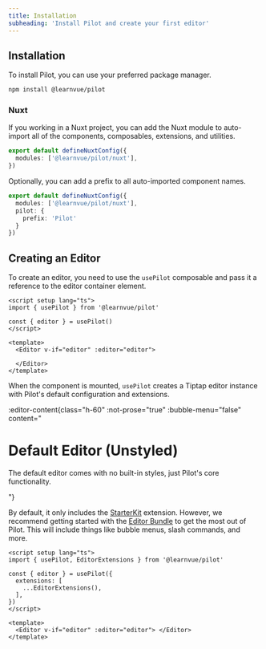 ```yaml
---
title: Installation
subheading: 'Install Pilot and create your first editor'
---
```


## Installation

To install Pilot, you can use your preferred package manager.

```bash
npm install @learnvue/pilot
```

### Nuxt

If you working in a Nuxt project, you can add the Nuxt module to auto-import all of the components, composables, extensions, and utilities.

```ts
export default defineNuxtConfig({
  modules: ['@learnvue/pilot/nuxt'],
})
```

Optionally, you can add a prefix to all auto-imported component names.

```ts
export default defineNuxtConfig({
  modules: ['@learnvue/pilot/nuxt'],
  pilot: {
    prefix: 'Pilot'
  }
})
```


## Creating an Editor

To create an editor, you need to use the `usePilot` composable and pass it a reference to the editor container element.

```vue
<script setup lang="ts">
import { usePilot } from '@learnvue/pilot'

const { editor } = usePilot()
</script>

<template>
  <Editor v-if="editor" :editor="editor"> 

  </Editor>
</template>
```

When the component is mounted, `usePilot` creates a Tiptap editor instance with Pilot's default configuration and extensions.

:editor-content{class="h-60" :not-prose="true" :bubble-menu="false" content="<h1>Default Editor (Unstyled)</h1><p>The default editor comes with no built-in styles, just Pilot's core functionality.</p>"}

By default, it only includes the [StarterKit](/docs/features/starter-kit) extension. However, we recommend getting started with the [Editor Bundle](/docs/features/extensions#editor-bundle) to get the most out of Pilot. This will include things like bubble menus, slash commands, and more.

```vue
<script setup lang="ts">
import { usePilot, EditorExtensions } from '@learnvue/pilot'

const { editor } = usePilot({
  extensions: [
    ...EditorExtensions(),
  ],
})
</script>

<template>
  <Editor v-if="editor" :editor="editor"> </Editor>
</template>
```